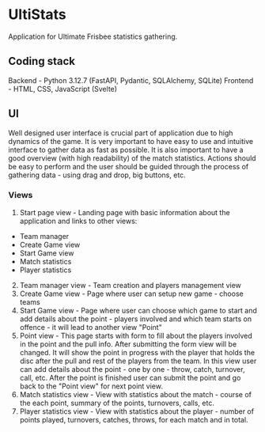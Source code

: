 # UltiStats

Application for Ultimate Frisbee statistics gathering.

## Coding stack

Backend - Python 3.12.7 (FastAPI, Pydantic, SQLAlchemy, SQLite)
Frontend - HTML, CSS, JavaScript (Svelte)

## UI

Well designed user interface is crucial part of application due to high dynamics of the game.
It is very important to have easy to use and intuitive interface to gather data as fast as possible.
It is also important to have a good overview (with high readability) of the match statistics.
Actions should be easy to perform and the user should be guided through the process of gathering data - using drag and drop, big buttons, etc.

### Views

1. Start page view - Landing page with basic information about the application and links to other views:

- Team manager
- Create Game view
- Start Game view
- Match statistics
- Player statistics

2. Team manager view - Team creation and players management view
3. Create Game view - Page where user can setup new game - choose teams
4. Start Game view - Page where user can choose which game to start and add details about the point - players involved and which team starts on offence - it will lead to another view "Point"
5. Point view - This page starts with form to fill about the players involved in the point and the pull info. After submitting the form view will be changed. It will show the point in progress with the player that holds the disc after the pull and rest of the players from the team. In this view user can add details about the point - one by one - throw, catch, turnover, call, etc. After the point is finished user can submit the point and go back to the "Point view" for next point view.
6. Match statistics view - View with statistics about the match - course of the each point, summary of the points, turnovers, calls, etc.
7. Player statistics view - View with statistics about the player - number of points played, turnovers, catches, throws, for each match and in total.
